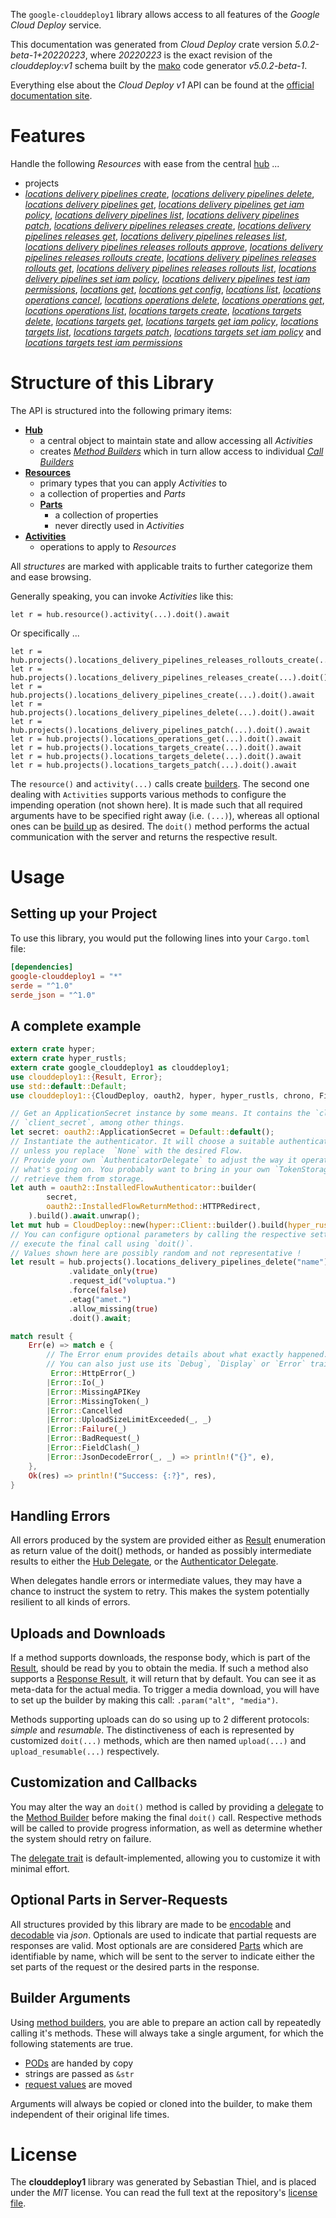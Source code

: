 <!---
DO NOT EDIT !
This file was generated automatically from 'src/generator/templates/api/README.md.mako'
DO NOT EDIT !
-->
The `google-clouddeploy1` library allows access to all features of the *Google Cloud Deploy* service.

This documentation was generated from *Cloud Deploy* crate version *5.0.2-beta-1+20220223*, where *20220223* is the exact revision of the *clouddeploy:v1* schema built by the [mako](http://www.makotemplates.org/) code generator *v5.0.2-beta-1*.

Everything else about the *Cloud Deploy* *v1* API can be found at the
[official documentation site](https://cloud.google.com/deploy/).
# Features

Handle the following *Resources* with ease from the central [hub](https://docs.rs/google-clouddeploy1/5.0.2-beta-1+20220223/google_clouddeploy1/CloudDeploy) ... 

* projects
 * [*locations delivery pipelines create*](https://docs.rs/google-clouddeploy1/5.0.2-beta-1+20220223/google_clouddeploy1/api::ProjectLocationDeliveryPipelineCreateCall), [*locations delivery pipelines delete*](https://docs.rs/google-clouddeploy1/5.0.2-beta-1+20220223/google_clouddeploy1/api::ProjectLocationDeliveryPipelineDeleteCall), [*locations delivery pipelines get*](https://docs.rs/google-clouddeploy1/5.0.2-beta-1+20220223/google_clouddeploy1/api::ProjectLocationDeliveryPipelineGetCall), [*locations delivery pipelines get iam policy*](https://docs.rs/google-clouddeploy1/5.0.2-beta-1+20220223/google_clouddeploy1/api::ProjectLocationDeliveryPipelineGetIamPolicyCall), [*locations delivery pipelines list*](https://docs.rs/google-clouddeploy1/5.0.2-beta-1+20220223/google_clouddeploy1/api::ProjectLocationDeliveryPipelineListCall), [*locations delivery pipelines patch*](https://docs.rs/google-clouddeploy1/5.0.2-beta-1+20220223/google_clouddeploy1/api::ProjectLocationDeliveryPipelinePatchCall), [*locations delivery pipelines releases create*](https://docs.rs/google-clouddeploy1/5.0.2-beta-1+20220223/google_clouddeploy1/api::ProjectLocationDeliveryPipelineReleaseCreateCall), [*locations delivery pipelines releases get*](https://docs.rs/google-clouddeploy1/5.0.2-beta-1+20220223/google_clouddeploy1/api::ProjectLocationDeliveryPipelineReleaseGetCall), [*locations delivery pipelines releases list*](https://docs.rs/google-clouddeploy1/5.0.2-beta-1+20220223/google_clouddeploy1/api::ProjectLocationDeliveryPipelineReleaseListCall), [*locations delivery pipelines releases rollouts approve*](https://docs.rs/google-clouddeploy1/5.0.2-beta-1+20220223/google_clouddeploy1/api::ProjectLocationDeliveryPipelineReleaseRolloutApproveCall), [*locations delivery pipelines releases rollouts create*](https://docs.rs/google-clouddeploy1/5.0.2-beta-1+20220223/google_clouddeploy1/api::ProjectLocationDeliveryPipelineReleaseRolloutCreateCall), [*locations delivery pipelines releases rollouts get*](https://docs.rs/google-clouddeploy1/5.0.2-beta-1+20220223/google_clouddeploy1/api::ProjectLocationDeliveryPipelineReleaseRolloutGetCall), [*locations delivery pipelines releases rollouts list*](https://docs.rs/google-clouddeploy1/5.0.2-beta-1+20220223/google_clouddeploy1/api::ProjectLocationDeliveryPipelineReleaseRolloutListCall), [*locations delivery pipelines set iam policy*](https://docs.rs/google-clouddeploy1/5.0.2-beta-1+20220223/google_clouddeploy1/api::ProjectLocationDeliveryPipelineSetIamPolicyCall), [*locations delivery pipelines test iam permissions*](https://docs.rs/google-clouddeploy1/5.0.2-beta-1+20220223/google_clouddeploy1/api::ProjectLocationDeliveryPipelineTestIamPermissionCall), [*locations get*](https://docs.rs/google-clouddeploy1/5.0.2-beta-1+20220223/google_clouddeploy1/api::ProjectLocationGetCall), [*locations get config*](https://docs.rs/google-clouddeploy1/5.0.2-beta-1+20220223/google_clouddeploy1/api::ProjectLocationGetConfigCall), [*locations list*](https://docs.rs/google-clouddeploy1/5.0.2-beta-1+20220223/google_clouddeploy1/api::ProjectLocationListCall), [*locations operations cancel*](https://docs.rs/google-clouddeploy1/5.0.2-beta-1+20220223/google_clouddeploy1/api::ProjectLocationOperationCancelCall), [*locations operations delete*](https://docs.rs/google-clouddeploy1/5.0.2-beta-1+20220223/google_clouddeploy1/api::ProjectLocationOperationDeleteCall), [*locations operations get*](https://docs.rs/google-clouddeploy1/5.0.2-beta-1+20220223/google_clouddeploy1/api::ProjectLocationOperationGetCall), [*locations operations list*](https://docs.rs/google-clouddeploy1/5.0.2-beta-1+20220223/google_clouddeploy1/api::ProjectLocationOperationListCall), [*locations targets create*](https://docs.rs/google-clouddeploy1/5.0.2-beta-1+20220223/google_clouddeploy1/api::ProjectLocationTargetCreateCall), [*locations targets delete*](https://docs.rs/google-clouddeploy1/5.0.2-beta-1+20220223/google_clouddeploy1/api::ProjectLocationTargetDeleteCall), [*locations targets get*](https://docs.rs/google-clouddeploy1/5.0.2-beta-1+20220223/google_clouddeploy1/api::ProjectLocationTargetGetCall), [*locations targets get iam policy*](https://docs.rs/google-clouddeploy1/5.0.2-beta-1+20220223/google_clouddeploy1/api::ProjectLocationTargetGetIamPolicyCall), [*locations targets list*](https://docs.rs/google-clouddeploy1/5.0.2-beta-1+20220223/google_clouddeploy1/api::ProjectLocationTargetListCall), [*locations targets patch*](https://docs.rs/google-clouddeploy1/5.0.2-beta-1+20220223/google_clouddeploy1/api::ProjectLocationTargetPatchCall), [*locations targets set iam policy*](https://docs.rs/google-clouddeploy1/5.0.2-beta-1+20220223/google_clouddeploy1/api::ProjectLocationTargetSetIamPolicyCall) and [*locations targets test iam permissions*](https://docs.rs/google-clouddeploy1/5.0.2-beta-1+20220223/google_clouddeploy1/api::ProjectLocationTargetTestIamPermissionCall)




# Structure of this Library

The API is structured into the following primary items:

* **[Hub](https://docs.rs/google-clouddeploy1/5.0.2-beta-1+20220223/google_clouddeploy1/CloudDeploy)**
    * a central object to maintain state and allow accessing all *Activities*
    * creates [*Method Builders*](https://docs.rs/google-clouddeploy1/5.0.2-beta-1+20220223/google_clouddeploy1/client::MethodsBuilder) which in turn
      allow access to individual [*Call Builders*](https://docs.rs/google-clouddeploy1/5.0.2-beta-1+20220223/google_clouddeploy1/client::CallBuilder)
* **[Resources](https://docs.rs/google-clouddeploy1/5.0.2-beta-1+20220223/google_clouddeploy1/client::Resource)**
    * primary types that you can apply *Activities* to
    * a collection of properties and *Parts*
    * **[Parts](https://docs.rs/google-clouddeploy1/5.0.2-beta-1+20220223/google_clouddeploy1/client::Part)**
        * a collection of properties
        * never directly used in *Activities*
* **[Activities](https://docs.rs/google-clouddeploy1/5.0.2-beta-1+20220223/google_clouddeploy1/client::CallBuilder)**
    * operations to apply to *Resources*

All *structures* are marked with applicable traits to further categorize them and ease browsing.

Generally speaking, you can invoke *Activities* like this:

```Rust,ignore
let r = hub.resource().activity(...).doit().await
```

Or specifically ...

```ignore
let r = hub.projects().locations_delivery_pipelines_releases_rollouts_create(...).doit().await
let r = hub.projects().locations_delivery_pipelines_releases_create(...).doit().await
let r = hub.projects().locations_delivery_pipelines_create(...).doit().await
let r = hub.projects().locations_delivery_pipelines_delete(...).doit().await
let r = hub.projects().locations_delivery_pipelines_patch(...).doit().await
let r = hub.projects().locations_operations_get(...).doit().await
let r = hub.projects().locations_targets_create(...).doit().await
let r = hub.projects().locations_targets_delete(...).doit().await
let r = hub.projects().locations_targets_patch(...).doit().await
```

The `resource()` and `activity(...)` calls create [builders][builder-pattern]. The second one dealing with `Activities` 
supports various methods to configure the impending operation (not shown here). It is made such that all required arguments have to be 
specified right away (i.e. `(...)`), whereas all optional ones can be [build up][builder-pattern] as desired.
The `doit()` method performs the actual communication with the server and returns the respective result.

# Usage

## Setting up your Project

To use this library, you would put the following lines into your `Cargo.toml` file:

```toml
[dependencies]
google-clouddeploy1 = "*"
serde = "^1.0"
serde_json = "^1.0"
```

## A complete example

```Rust
extern crate hyper;
extern crate hyper_rustls;
extern crate google_clouddeploy1 as clouddeploy1;
use clouddeploy1::{Result, Error};
use std::default::Default;
use clouddeploy1::{CloudDeploy, oauth2, hyper, hyper_rustls, chrono, FieldMask};

// Get an ApplicationSecret instance by some means. It contains the `client_id` and 
// `client_secret`, among other things.
let secret: oauth2::ApplicationSecret = Default::default();
// Instantiate the authenticator. It will choose a suitable authentication flow for you, 
// unless you replace  `None` with the desired Flow.
// Provide your own `AuthenticatorDelegate` to adjust the way it operates and get feedback about 
// what's going on. You probably want to bring in your own `TokenStorage` to persist tokens and
// retrieve them from storage.
let auth = oauth2::InstalledFlowAuthenticator::builder(
        secret,
        oauth2::InstalledFlowReturnMethod::HTTPRedirect,
    ).build().await.unwrap();
let mut hub = CloudDeploy::new(hyper::Client::builder().build(hyper_rustls::HttpsConnectorBuilder::new().with_native_roots().https_or_http().enable_http1().enable_http2().build()), auth);
// You can configure optional parameters by calling the respective setters at will, and
// execute the final call using `doit()`.
// Values shown here are possibly random and not representative !
let result = hub.projects().locations_delivery_pipelines_delete("name")
             .validate_only(true)
             .request_id("voluptua.")
             .force(false)
             .etag("amet.")
             .allow_missing(true)
             .doit().await;

match result {
    Err(e) => match e {
        // The Error enum provides details about what exactly happened.
        // You can also just use its `Debug`, `Display` or `Error` traits
         Error::HttpError(_)
        |Error::Io(_)
        |Error::MissingAPIKey
        |Error::MissingToken(_)
        |Error::Cancelled
        |Error::UploadSizeLimitExceeded(_, _)
        |Error::Failure(_)
        |Error::BadRequest(_)
        |Error::FieldClash(_)
        |Error::JsonDecodeError(_, _) => println!("{}", e),
    },
    Ok(res) => println!("Success: {:?}", res),
}

```
## Handling Errors

All errors produced by the system are provided either as [Result](https://docs.rs/google-clouddeploy1/5.0.2-beta-1+20220223/google_clouddeploy1/client::Result) enumeration as return value of
the doit() methods, or handed as possibly intermediate results to either the 
[Hub Delegate](https://docs.rs/google-clouddeploy1/5.0.2-beta-1+20220223/google_clouddeploy1/client::Delegate), or the [Authenticator Delegate](https://docs.rs/yup-oauth2/*/yup_oauth2/trait.AuthenticatorDelegate.html).

When delegates handle errors or intermediate values, they may have a chance to instruct the system to retry. This 
makes the system potentially resilient to all kinds of errors.

## Uploads and Downloads
If a method supports downloads, the response body, which is part of the [Result](https://docs.rs/google-clouddeploy1/5.0.2-beta-1+20220223/google_clouddeploy1/client::Result), should be
read by you to obtain the media.
If such a method also supports a [Response Result](https://docs.rs/google-clouddeploy1/5.0.2-beta-1+20220223/google_clouddeploy1/client::ResponseResult), it will return that by default.
You can see it as meta-data for the actual media. To trigger a media download, you will have to set up the builder by making
this call: `.param("alt", "media")`.

Methods supporting uploads can do so using up to 2 different protocols: 
*simple* and *resumable*. The distinctiveness of each is represented by customized 
`doit(...)` methods, which are then named `upload(...)` and `upload_resumable(...)` respectively.

## Customization and Callbacks

You may alter the way an `doit()` method is called by providing a [delegate](https://docs.rs/google-clouddeploy1/5.0.2-beta-1+20220223/google_clouddeploy1/client::Delegate) to the 
[Method Builder](https://docs.rs/google-clouddeploy1/5.0.2-beta-1+20220223/google_clouddeploy1/client::CallBuilder) before making the final `doit()` call. 
Respective methods will be called to provide progress information, as well as determine whether the system should 
retry on failure.

The [delegate trait](https://docs.rs/google-clouddeploy1/5.0.2-beta-1+20220223/google_clouddeploy1/client::Delegate) is default-implemented, allowing you to customize it with minimal effort.

## Optional Parts in Server-Requests

All structures provided by this library are made to be [encodable](https://docs.rs/google-clouddeploy1/5.0.2-beta-1+20220223/google_clouddeploy1/client::RequestValue) and 
[decodable](https://docs.rs/google-clouddeploy1/5.0.2-beta-1+20220223/google_clouddeploy1/client::ResponseResult) via *json*. Optionals are used to indicate that partial requests are responses 
are valid.
Most optionals are are considered [Parts](https://docs.rs/google-clouddeploy1/5.0.2-beta-1+20220223/google_clouddeploy1/client::Part) which are identifiable by name, which will be sent to 
the server to indicate either the set parts of the request or the desired parts in the response.

## Builder Arguments

Using [method builders](https://docs.rs/google-clouddeploy1/5.0.2-beta-1+20220223/google_clouddeploy1/client::CallBuilder), you are able to prepare an action call by repeatedly calling it's methods.
These will always take a single argument, for which the following statements are true.

* [PODs][wiki-pod] are handed by copy
* strings are passed as `&str`
* [request values](https://docs.rs/google-clouddeploy1/5.0.2-beta-1+20220223/google_clouddeploy1/client::RequestValue) are moved

Arguments will always be copied or cloned into the builder, to make them independent of their original life times.

[wiki-pod]: http://en.wikipedia.org/wiki/Plain_old_data_structure
[builder-pattern]: http://en.wikipedia.org/wiki/Builder_pattern
[google-go-api]: https://github.com/google/google-api-go-client

# License
The **clouddeploy1** library was generated by Sebastian Thiel, and is placed 
under the *MIT* license.
You can read the full text at the repository's [license file][repo-license].

[repo-license]: https://github.com/Byron/google-apis-rsblob/main/LICENSE.md


